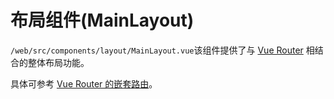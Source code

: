 # 布局组件(MainLayout)

`/web/src/components/layout/MainLayout.vue`该组件提供了与 [Vue Router](https://router.vuejs.org/zh/) 相结合的整体布局功能。

具体可参考 [Vue Router 的嵌套路由](https://router.vuejs.org/zh/guide/essentials/nested-routes.html)。

